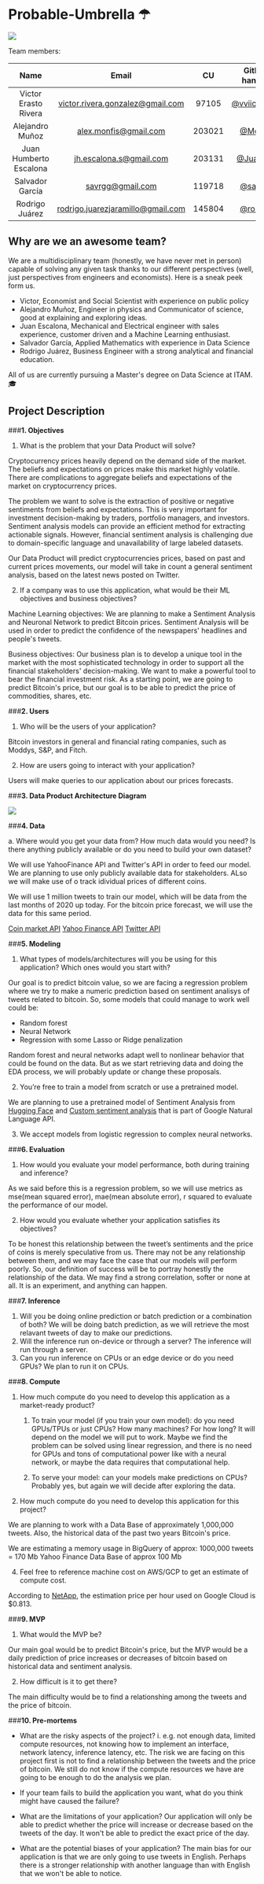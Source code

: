 # Probable-Umbrella ☂

![](images/data_rain.gif)

Team members:

|**Name**|**Email**|**CU**|**Github handler**| 
|:---:|:---:|:---:|:---:|
| Victor Erasto Rivera | victor.rivera.gonzalez@gmail.com| 97105 | [@vviiccttoorr](https://github.com/vviiccttoorr)| 
| Alejandro Muñoz | alex.monfis@gmail.com | 203021 | [@Monfiz](https://github.com/Monfiz) | 
| Juan Humberto Escalona| jh.escalona.s@gmail.com | 203131 | [@Juanes8](https://github.com/Juanes8)| 
| Salvador García  | savrgg@gmail.com | 119718 | [@savrgg](https://github.com/savrgg) | 
| Rodrigo Juárez | rodrigo.juarezjaramillo@gmail.com | 145804 | [@ro-juja](https://github.com/ro-juja)| 

## Why are we an awesome team?

We are a multidisciplinary team (honestly, we have never met in person) capable of solving any given task thanks to our different perspectives (well, just perspectives from engineers and economists). Here is a sneak peek form us.
- Victor, Economist and Social Scientist with experience on public policy
- Alejandro Muñoz, Engineer in physics and Communicator of science, good at explaining and exploring ideas.  
- Juan Escalona, Mechanical and Electrical engineer with sales experience, customer driven and a Machine Learning enthusiast.
- Salvador García, Applied Mathematics with experience in Data Science
- Rodrigo Juárez, Business Engineer with a strong analytical and financial education.

All of us are currently pursuing a Master's degree on Data Science at ITAM.  🎓 

## Project Description
###**1. Objectives**

1. What is the problem that your Data Product  will solve?

Cryptocurrency prices heavily depend on the demand side of the market. The beliefs and expectations on prices make this market highly volatile. There are complications to aggregate beliefs and expectations of the market on cryptocurrency prices.

The problem we want to solve is the extraction of positive or negative sentiments from beliefs and expectations. This is very important for investment decision-making by traders, portfolio managers, and investors. Sentiment analysis models can provide an efficient method for extracting actionable signals. However, financial sentiment analysis is challenging due to domain-specific language and unavailability of large labeled datasets.

Our Data Product will predict cryptocurrencies prices, based on past and current prices movements, our model will take in count a general sentiment analysis, based on the latest news posted on Twitter.


2. If a company was to use this application, what would be their ML objectives and business objectives?

Machine Learning objectives:
We are planning to make a Sentiment Analysis and Neuronal Network to predict Bitcoin prices. Sentiment Analysis will be used in order to predict the confidence of the newspapers' headlines and people's tweets. 

Business objectives:
Our business plan is to develop a unique tool in the market with the most sophisticated technology in order to support all the financial stakeholders' decision-making. We want to make a powerful tool to bear the financial investment risk. As a starting point, we are going to predict Bitcoin's price, but our goal is to be able to predict the price of commodities, shares, etc. 

###**2. Users**

1. Who will be the users of your application?

Bitcoin investors in general and financial rating companies, such as Moddys, S&P, and Fitch. 

2. How are users going to interact with your application?

Users will make queries to our application about our prices forecasts.

###**3. Data Product Architecture  Diagram**

![](https://i.imgur.com/URvdJK6.png)


###**4. Data**

a. Where would you get your data from? How much data would you need? Is there anything publicly available or do you need to build your own dataset?

We will use YahooFinance API and Twitter's API in order to feed our model. We are planning to use only publicly available data for stakeholders. ALso we will make use of o track idividual prices of different coins.  

We will use 1 million tweets to train our model, which will be data from the last months of 2020 up today. For the bitcoin price forecast, we will use the data for this same period. 

[Coin market API](https://coinmarketcap.com/api/documentation/v1/)
[Yahoo Finance API](https://www.yahoofinanceapi.com/)
[Twitter API](https://developer.twitter.com/)

###**5. Modeling**

1. What types of models/architectures will you be using for this application? Which ones would you start with?

Our goal is to predict  bitcoin value, so we are facing a regression problem where we try to make a numeric prediction based on sentiment analisys of tweets related to bitcoin. So, some models that could manage to work well could be:

* Random forest
* Neural Network
* Regression with some Lasso or Ridge penalization

Random forest and neural networks adapt well to nonlinear behavior that could be found on the data. But as we start retrieving data and doing the EDA process, we will probably update or change these proposals. 

2. You’re free to train a model from scratch or use a pretrained model.

We are planning to use a pretrained model of Sentiment Analysis from [Hugging Face](https://huggingface.co/sagorsarker/codeswitch-spaeng-sentiment-analysis-lince) and [Custom sentiment analysis](https://cloud.google.com/natural-language#section-6) that is part of Google Natural Language API.

3. We accept models from logistic regression to complex neural networks.


###**6. Evaluation**

1. How would you evaluate your model performance, both during training and inference?

As we said before this is a regression problem, so we will use metrics as mse(mean squared error), mae(mean absolute error), r squared to evaluate the performance of our model. 

2. How would you evaluate whether your application satisfies its objectives?

To be honest this relationship between the tweet’s sentiments and the price of coins is merely speculative from us. There may not be any relationship between them, and we may face the case that our models will perform poorly. So, our definition of success will be to portray honestly the relationship of the data. We may find a strong correlation, softer or none at all. It is an experiment, and anything can happen.


###**7. Inference**

1. Will you be doing online prediction or batch prediction or a combination of both?
We will be doing batch prediction, as we will retrieve the most relavant tweets of day to make our predictions. 
3. Will the inference run on-device or through a server?
The inference will run through a server. 
5. Can you run inference on CPUs or an edge device or do you need GPUs?
We plan to run it on CPUs. 

###**8. Compute**

1. How much compute do you need to develop this application as a market-ready product?
    1. To train your model (if you train your own model): do you need GPUs/TPUs or just CPUs? How many machines? For how long?
    It will depend on the model we will put to work. Maybe we find the problem can be solved using linear regression, and there is no need for GPUs and tons of computational power like with a neural network, or maybe the data requires that computational help. 
    
    3. To serve your model: can your models make predictions on CPUs?
    Probably yes, but again we will decide after exploring the data.
    
2. How much compute do you need to develop this application for this project?

We are planning to work with a Data Base of approximately 1,000,000 tweets. Also, the historical data of the past two years Bitcoin's price. 

We are estimating a memory usage in BigQuery of approx: 
1000,000 tweets = 170 Mb
Yahoo Finance Data Base of approx 100 Mb


4. Feel free to reference machine cost on AWS/GCP to get an estimate of compute cost.

According to [NetApp](https://cloud.netapp.com/blog/google-cloud-pricing-vs-aws-a-fair-comparison-gcp-aws-cvo-blg), the estimation price per hour used on Google Cloud is $0.813. 
    
###**9. MVP**

1. What would the MVP be?

Our main goal would be to predict Bitcoin's price, but the MVP would be a daily prediction of price increases or decreases of bitcoin based on historical data and sentiment analysis.


2. How difficult is it to get there?

The main difficulty would be to find a relationshing among the tweets and the price of bitcoin.  

###**10. Pre-mortems**

- What are the risky aspects of the project? i. e.g. not enough data, limited compute resources, not knowing how to implement an interface, network latency, inference latency, etc.
The risk we are facing on this project first is not to find a relationship between the tweets and the price of bitcoin. We still do not know if the compute resources we have are going to be enough to do the analysis we plan. 
- If your team fails to build the application you want, what do you think might have caused the failure?

- What are the limitations of your application?
Our application will only be able to predict whether the price will increase or decrease based on the tweets of the day. It won't be able to predict the exact price of the day.    
- What are the potential biases of your application?
The main bias for our application is that we are only going to use tweets in English. Perhaps there is a stronger relationship with another language than with English that we won't be able to notice.
